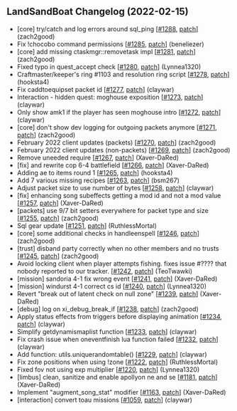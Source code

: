 ## LandSandBoat Changelog (2022-02-15)
- [core] try/catch and log errors around sql_ping [[#1288](https://github.com/LandSandBoat/server/pull/1288), [patch](https://github.com/LandSandBoat/server/pull/1288.patch)] (zach2good)
- Fix !chocobo command permissions [[#1285](https://github.com/LandSandBoat/server/pull/1285), [patch](https://github.com/LandSandBoat/server/pull/1285.patch)] (beneliezer)
- [core] add missing ctaskmgr::removetask impl [[#1281](https://github.com/LandSandBoat/server/pull/1281), [patch](https://github.com/LandSandBoat/server/pull/1281.patch)] (zach2good)
- Fixed typo in quest_accept check [[#1280](https://github.com/LandSandBoat/server/pull/1280), [patch](https://github.com/LandSandBoat/server/pull/1280.patch)] (Lynnea1320)
- Craftmaster/keeper's ring #1103 and resolution ring script [[#1278](https://github.com/LandSandBoat/server/pull/1278), [patch](https://github.com/LandSandBoat/server/pull/1278.patch)] (hooksta4)
- Fix caddtoequipset packet id [[#1277](https://github.com/LandSandBoat/server/pull/1277), [patch](https://github.com/LandSandBoat/server/pull/1277.patch)] (claywar)
- Interaction - hidden quest: moghouse exposition [[#1273](https://github.com/LandSandBoat/server/pull/1273), [patch](https://github.com/LandSandBoat/server/pull/1273.patch)] (claywar)
- Only show amk1 if the player has seen moghouse intro [[#1272](https://github.com/LandSandBoat/server/pull/1272), [patch](https://github.com/LandSandBoat/server/pull/1272.patch)] (claywar)
- [core] don't show dev logging for outgoing packets anymore [[#1271](https://github.com/LandSandBoat/server/pull/1271), [patch](https://github.com/LandSandBoat/server/pull/1271.patch)] (zach2good)
- February 2022 client updates (packets) [[#1270](https://github.com/LandSandBoat/server/pull/1270), [patch](https://github.com/LandSandBoat/server/pull/1270.patch)] (zach2good)
- February 2022 client updates (non-packets) [[#1269](https://github.com/LandSandBoat/server/pull/1269), [patch](https://github.com/LandSandBoat/server/pull/1269.patch)] (zach2good)
- Remove uneeded require [[#1267](https://github.com/LandSandBoat/server/pull/1267), [patch](https://github.com/LandSandBoat/server/pull/1267.patch)] (Xaver-DaRed)
- [fix] and rewrite cop 6-4 battlefield [[#1266](https://github.com/LandSandBoat/server/pull/1266), [patch](https://github.com/LandSandBoat/server/pull/1266.patch)] (Xaver-DaRed)
- Adding ae to items round 1 [[#1265](https://github.com/LandSandBoat/server/pull/1265), [patch](https://github.com/LandSandBoat/server/pull/1265.patch)] (hooksta4)
- Add 7 various missing recipes [[#1263](https://github.com/LandSandBoat/server/pull/1263), [patch](https://github.com/LandSandBoat/server/pull/1263.patch)] (bsm267)
- Adjust packet size to use number of bytes [[#1258](https://github.com/LandSandBoat/server/pull/1258), [patch](https://github.com/LandSandBoat/server/pull/1258.patch)] (claywar)
- [fix] enhancing song subeffects getting a mod id and not a mod value [[#1257](https://github.com/LandSandBoat/server/pull/1257), [patch](https://github.com/LandSandBoat/server/pull/1257.patch)] (Xaver-DaRed)
- [packets] use 9/7 bit setters everywhere for packet type and size [[#1255](https://github.com/LandSandBoat/server/pull/1255), [patch](https://github.com/LandSandBoat/server/pull/1255.patch)] (zach2good)
- Sql gear update [[#1251](https://github.com/LandSandBoat/server/pull/1251), [patch](https://github.com/LandSandBoat/server/pull/1251.patch)] (RuthlessMortal)
- [core] some additional checks in handleenspell [[#1246](https://github.com/LandSandBoat/server/pull/1246), [patch](https://github.com/LandSandBoat/server/pull/1246.patch)] (zach2good)
- [trust] disband party correctly when no other members and no trusts [[#1245](https://github.com/LandSandBoat/server/pull/1245), [patch](https://github.com/LandSandBoat/server/pull/1245.patch)] (zach2good)
- Avoid locking client when player attempts fishing. fixes issue #???? that nobody reported to our tracker. [[#1242](https://github.com/LandSandBoat/server/pull/1242), [patch](https://github.com/LandSandBoat/server/pull/1242.patch)] (TeoTwawki)
- [mission] sandoria 4-1 fix wrong event [[#1241](https://github.com/LandSandBoat/server/pull/1241), [patch](https://github.com/LandSandBoat/server/pull/1241.patch)] (Xaver-DaRed)
- [mission] windurst 4-1 correct cs id [[#1240](https://github.com/LandSandBoat/server/pull/1240), [patch](https://github.com/LandSandBoat/server/pull/1240.patch)] (Lynnea1320)
- Revert "break out of latent check on null zone" [[#1239](https://github.com/LandSandBoat/server/pull/1239), [patch](https://github.com/LandSandBoat/server/pull/1239.patch)] (Xaver-DaRed)
- [debug] log on xi_debug_break_if [[#1238](https://github.com/LandSandBoat/server/pull/1238), [patch](https://github.com/LandSandBoat/server/pull/1238.patch)] (zach2good)
- Apply status effects from triggers before displaying animation [[#1234](https://github.com/LandSandBoat/server/pull/1234), [patch](https://github.com/LandSandBoat/server/pull/1234.patch)] (claywar)
- Simplify getdynamismaplist function [[#1233](https://github.com/LandSandBoat/server/pull/1233), [patch](https://github.com/LandSandBoat/server/pull/1233.patch)] (claywar)
- Fix crash issue when oneventfinish lua function failed [[#1232](https://github.com/LandSandBoat/server/pull/1232), [patch](https://github.com/LandSandBoat/server/pull/1232.patch)] (claywar)
- Add function: utils.uniquerandomtable() [[#1229](https://github.com/LandSandBoat/server/pull/1229), [patch](https://github.com/LandSandBoat/server/pull/1229.patch)] (claywar)
- Fix zone positions when using !zone [[#1222](https://github.com/LandSandBoat/server/pull/1222), [patch](https://github.com/LandSandBoat/server/pull/1222.patch)] (RuthlessMortal)
- Fixed fov not using exp multiplier [[#1220](https://github.com/LandSandBoat/server/pull/1220), [patch](https://github.com/LandSandBoat/server/pull/1220.patch)] (Lynnea1320)
- [limbus] clean, sanitize and enable apollyon ne and se [[#1181](https://github.com/LandSandBoat/server/pull/1181), [patch](https://github.com/LandSandBoat/server/pull/1181.patch)] (Xaver-DaRed)
- Implement "augment_song_stat" modifier [[#1163](https://github.com/LandSandBoat/server/pull/1163), [patch](https://github.com/LandSandBoat/server/pull/1163.patch)] (Xaver-DaRed)
- [interaction] convert toau missions [[#1059](https://github.com/LandSandBoat/server/pull/1059), [patch](https://github.com/LandSandBoat/server/pull/1059.patch)] (claywar)
